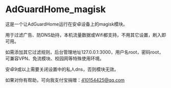 # AdGuardHome_magisk
这是一个让AdGuardHome运行在安卓设备上的magisk模块。

用于过滤广告、防DNS劫持，本机流量数据或Wifi都支持，不用其它设置，刷入即可用。

如需添加其它过滤规则，后台管理地址127.0.0.1:3000，用户名root，密码root，可兼容VPN、免流模块、校园网等特殊使用环境。 

安卓9或以上需要关闭设置中的私人dns，否则模块无效。

如果对你有帮助，可向我支付宝捐赠：410154425@qq.com

